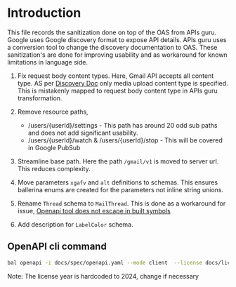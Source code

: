 # Introduction

This file records the sanitization done on top of the OAS from APIs guru. Google uses Google discovery format to expose API details. APIs guru uses a conversion tool to change the discovery documentation to OAS. These sanitization's are done for improving usability and as workaround for known limitations in language side.

1. Fix request body content types. Here, Gmail API accepts all content type. AS per [Discovery Doc](https://developers.google.com/discovery/v1/reference/apis) only media upload content type is specified. This is mistakenly mapped to request body content type in APIs guru transformation.

2. Remove resource paths,
    * /users/{userId}/settings - This path has around 20 odd sub paths and does not add significant usability.
    * /users/{userId}/watch & /users/{userId}/stop - This will be covered in Google PubSub

3. Streamline base path. Here the path `/gmail/v1` is moved to server url. This reduces complexity.

4. Move parameters `xgafv` and `alt` definitions to schemas. This ensures ballerina enums are created for the parameters not inline string unions.

5. Rename `Thread` schema to `MailThread`. This is done as a workaround for issue, [Openapi tool does not escape in built symbols](https://github.com/ballerina-platform/ballerina-standard-library/issues/5067)

6. Add description for `LabelColor` schema.

## OpenAPI cli command

```bash
bal openapi -i docs/spec/openapi.yaml --mode client  --license docs/license.txt -o ballerina/modules/oas
```

Note: The license year is hardcoded to 2024, change if necessary
